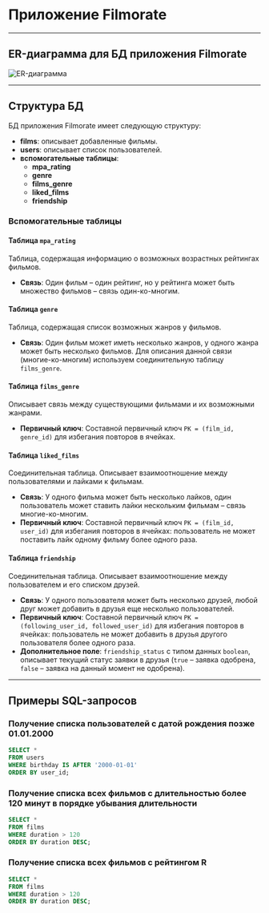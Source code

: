 # Приложение Filmorate

---

## ER-диаграмма для БД приложения Filmorate

![ER-диаграмма](filmorate_ER_diagram.png)

---

## Структура БД

БД приложения Filmorate имеет следующую структуру:

- **films**: описывает добавленные фильмы.
- **users**: описывает список пользователей.
- **вспомогательные таблицы**:
  - **mpa_rating**
  - **genre**
  - **films_genre**
  - **liked_films**
  - **friendship**

### Вспомогательные таблицы

#### Таблица `mpa_rating`

Таблица, содержащая информацию о возможных возрастных рейтингах фильмов.

- **Связь**: Один фильм – один рейтинг, но у рейтинга может быть множество фильмов – связь один-ко-многим.

#### Таблица `genre`

Таблица, содержащая список возможных жанров у фильмов.

- **Связь**: Один фильм может иметь несколько жанров, у одного жанра может быть несколько фильмов. Для описания данной связи (многие-ко-многим) используем соединительную таблицу `films_genre`.

#### Таблица `films_genre`

Описывает связь между существующими фильмами и их возможными жанрами.

- **Первичный ключ**: Составной первичный ключ `PK = (film_id, genre_id)` для избегания повторов в ячейках.

#### Таблица `liked_films`

Соединительная таблица. Описывает взаимоотношение между пользователями и лайками к фильмам.

- **Связь**: У одного фильма может быть несколько лайков, один пользователь может ставить лайки нескольким фильмам – связь многие-ко-многим.
- **Первичный ключ**: Составной первичный ключ `PK = (film_id, user_id)` для избегания повторов в ячейках: пользователь не может поставить лайк одному фильму более одного раза.

#### Таблица `friendship`

Соединительная таблица. Описывает взаимоотношение между пользователем и его списком друзей.

- **Связь**: У одного пользователя может быть несколько друзей, любой друг может добавить в друзья еще несколько пользователей.
- **Первичный ключ**: Составной первичный ключ `PK = (following_user_id, followed_user_id)` для избегания повторов в ячейках: пользователь не может добавить в друзья другого пользователя более одного раза.
- **Дополнительное поле**: `friendship_status` с типом данных `boolean`, описывает текущий статус заявки в друзья (`true` – заявка одобрена, `false` – заявка на данный момент не одобрена).

---

## Примеры SQL-запросов

### Получение списка пользователей с датой рождения позже 01.01.2000

```sql
SELECT *  
FROM users
WHERE birthday IS AFTER '2000-01-01'
ORDER BY user_id;
```

### Получение списка всех фильмов с длительностью более 120 минут в порядке убывания длительности

```sql
SELECT * 
FROM films
WHERE duration > 120
ORDER BY duration DESC;
```

### Получение списка всех фильмов с рейтингом R

```sql
SELECT * 
FROM films
WHERE duration > 120
ORDER BY duration DESC;
```
